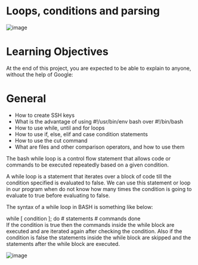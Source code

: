 # Loops, conditions and parsing
![image](https://user-images.githubusercontent.com/105078661/214997662-73902f2c-2767-4fa1-a875-268f693ecc35.png)
# Learning Objectives
At the end of this project, you are expected to be able to explain to anyone, without the help of Google:

# General 
- How to create SSH keys
- What is the advantage of using #!/usr/bin/env bash over #!/bin/bash
- How to use while, until and for loops
- How to use if, else, elif and case condition statements
- How to use the cut command
- What are files and other comparison operators, and how to use them

The bash while loop is a control flow statement that allows code or commands to be executed repeatedly based on a given condition.

A while loop is a statement that iterates over a block of code till the condition specified is evaluated to false. We can use this statement or loop in our program when do not know how many times the condition is going to evaluate to true before evaluating to false.  

The syntax of a while loop in BASH is something like below:

while [ condition ];
do
    # statements
    # commands
done  
If the condition is true then the commands inside the while block are executed and are iterated again after checking the condition. Also if the condition is false the statements inside the while block are skipped and the statements after the while block are executed. 


![image](https://user-images.githubusercontent.com/105078661/214998764-a0e56a01-2f1a-4f5d-bf6b-5ecafe34e5f6.png)
